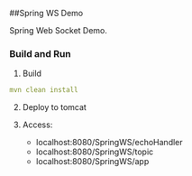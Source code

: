 ##Spring WS Demo

Spring Web Socket Demo.

### Build and Run
1. Build
```yaml
mvn clean install
```

2. Deploy to tomcat

3. Access:
 
   - localhost:8080/SpringWS/echoHandler
   - localhost:8080/SpringWS/topic
   - localhost:8080/SpringWS/app
